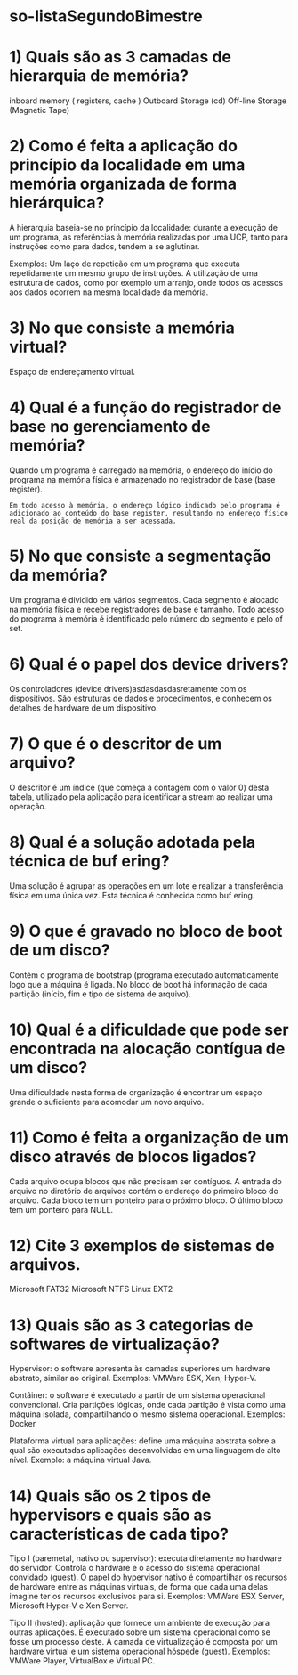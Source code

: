 # so-listaSegundoBimestre

# 1) Quais são as 3 camadas de hierarquia de memória?

  inboard memory ( registers, cache )
  Outboard Storage (cd)
  Off-line Storage (Magnetic Tape)
  
# 2) Como é feita a aplicação do princípio da localidade em uma memória organizada de forma hierárquica?

  A hierarquia baseia-se no princípio da localidade: durante a execução de um programa, as referências à memória realizadas por uma UCP, tanto para instruções como para dados, tendem a se aglutinar.
  
  Exemplos:
     Um laço de repetição em um programa que executa repetidamente um mesmo grupo de instruções.
     A utilização de uma estrutura de dados, como por exemplo um arranjo, onde todos os acessos aos dados ocorrem na mesma localidade da memória.

# 3) No que consiste a memória virtual?
    
   Espaço de endereçamento virtual.
    
# 4) Qual é a função do registrador de base no gerenciamento de memória?

   Quando um programa é carregado na memória, o endereço do início do programa na memória física é armazenado no registrador de base (base register).
    
    Em todo acesso à memória, o endereço lógico indicado pelo programa é adicionado ao conteúdo do base register, resultando no endereço físico real da posição de memória a ser acessada.
    
# 5) No que consiste a segmentação da memória?

  Um programa é dividido em vários segmentos.
  Cada segmento é alocado na memória física e recebe registradores de base e tamanho.
  Todo acesso do programa à memória é identificado pelo número do segmento e pelo of set.

# 6) Qual é o papel dos device drivers?

  Os controladores (device drivers)asdasdasdasretamente com os dispositivos.
  São estruturas de dados e procedimentos, e conhecem os detalhes de hardware de um dispositivo.
  
# 7) O que é o descritor de um arquivo?

  O descritor é um índice (que começa a contagem com o valor 0) desta tabela, utilizado pela aplicação para identificar a stream ao realizar uma operação.
  
# 8) Qual é a solução adotada pela técnica de buf ering?

  Uma solução é agrupar as operações em um lote e realizar a transferência física em uma única vez.
  Esta técnica é conhecida como buf ering.

# 9) O que é gravado no bloco de boot de um disco?

  Contém o programa de bootstrap (programa executado automaticamente logo que a máquina é ligada.
  No bloco de boot há informação de cada partição (início, fim e tipo de sistema de arquivo).
  
# 10) Qual é a dificuldade que pode ser encontrada na alocação contígua de um disco?

  Uma dificuldade nesta forma de organização é encontrar um espaço grande o suficiente para acomodar um novo arquivo.
  
# 11) Como é feita a organização de um disco através de blocos ligados?

  Cada arquivo ocupa blocos que não precisam ser contíguos.
  A entrada do arquivo no diretório de arquivos contém o endereço do primeiro bloco do arquivo.
  Cada bloco tem um ponteiro para o próximo bloco.
  O último bloco tem um ponteiro para NULL.
  
# 12) Cite 3 exemplos de sistemas de arquivos.

  Microsoft FAT32
  Microsoft NTFS
  Linux EXT2
  
# 13) Quais são as 3 categorias de softwares de virtualização?

  Hypervisor: o software apresenta às camadas superiores um hardware abstrato, similar ao original. Exemplos: VMWare ESX, Xen, Hyper-V.

  Contâiner: o software é executado a partir de um sistema operacional convencional. Cria partições lógicas, onde cada partição é vista como uma máquina isolada, compartilhando o mesmo sistema operacional.
Exemplos: Docker

  Plataforma virtual para aplicações: define uma máquina abstrata sobre a qual são executadas aplicações desenvolvidas em uma linguagem de alto nível. Exemplo: a máquina virtual Java.


# 14) Quais são os 2 tipos de hypervisors e quais são as características de cada tipo?

  Tipo I (baremetal, nativo ou supervisor): executa diretamente no hardware do servidor. Controla o hardware e o acesso do sistema
operacional convidado (guest). O papel do hypervisor nativo é compartilhar os recursos de hardware entre as máquinas virtuais, de
forma que cada uma delas imagine ter os recursos exclusivos para si.
Exemplos: VMWare ESX Server, Microsoft Hyper-V e Xen Server.


Tipo II (hosted): aplicação que fornece um ambiente de execução para outras aplicações. É executado sobre um sistema operacional como se
fosse um processo deste. A camada de virtualização é composta por um hardware virtual e um sistema operacional hóspede (guest). Exemplos: VMWare Player, VirtualBox e Virtual PC.
